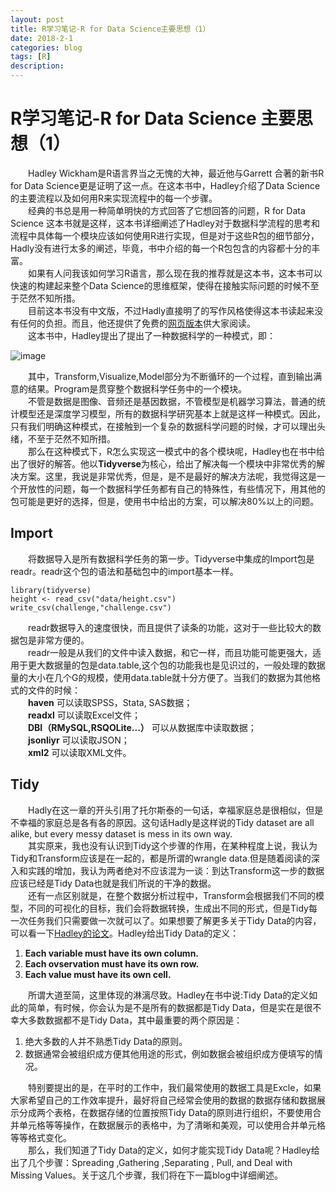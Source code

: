 ```yaml
---
layout: post
title: R学习笔记-R for Data Science主要思想（1）
date: 2018-2-1
categories: blog
tags: [R]
description:  
--- 
```

<script type="text/javascript" async src="https://cdn.mathjax.org/mathjax/latest/MathJax.js?config=TeX-MML-AM_CHTML"></script>

# R学习笔记-R for Data Science 主要思想（1）
&emsp;&emsp;Hadley Wickham是R语言界当之无愧的大神，最近他与Garrett 合著的新书R for Data Science更是证明了这一点。在这本书中，Hadley介绍了Data Science的主要流程以及如何用R来实现流程中的每一个步骤。  
&emsp;&emsp;经典的书总是用一种简单明快的方式回答了它想回答的问题，R for Data Science 这本书就是这样，这本书详细阐述了Hadley对于数据科学流程的思考和流程中具体每一个模块应该如何使用R进行实现，但是对于这些R包的细节部分，Hadly没有进行太多的阐述，毕竟，书中介绍的每一个R包包含的内容都十分的丰富。  
&emsp;&emsp;如果有人问我该如何学习R语言，那么现在我的推荐就是这本书，这本书可以快速的构建起来整个Data Science的思维框架，使得在接触实际问题的时候不至于茫然不知所措。   
&emsp;&emsp;目前这本书没有中文版，不过Hadly直接明了的写作风格使得这本书读起来没有任何的负担。而且，他还提供了免费的[网页版本](http://r4ds.had.co.nz/introduction.html)供大家阅读。  
&emsp;&emsp;这本书中，Hadley提出了提出了一种数据科学的一种模式，即：  

![image](http://r4ds.had.co.nz/diagrams/data-science.png)


&emsp;&emsp;其中，Transform,Visualize,Model部分为不断循环的一个过程，直到输出满意的结果。Program是贯穿整个数据科学任务中的一个模块。  
&emsp;&emsp;不管是数据是图像、音频还是基因数据，不管模型是机器学习算法，普通的统计模型还是深度学习模型，所有的数据科学研究基本上就是这样一种模式。因此，只有我们明确这种模式，在接触到一个复杂的数据科学问题的时候，才可以理出头绪，不至于茫然不知所措。  
&emsp;&emsp;那么在这种模式下，R怎么实现这一模式中的各个模块呢，Hadley也在书中给出了很好的解答。他以**Tidyverse**为核心，给出了解决每一个模块中非常优秀的解决方案。这里，我说是非常优秀，但是，是不是最好的解决方法呢，我觉得这是一个开放性的问题，每一个数据科学任务都有自己的特殊性，有些情况下，用其他的包可能是更好的选择，但是，使用书中给出的方案，可以解决80%以上的问题。
## **Import**  
&emsp;&emsp;将数据导入是所有数据科学任务的第一步。Tidyverse中集成的Import包是readr。readr这个包的语法和基础包中的import基本一样。  

    library(tidyverse)  
    height <- read_csv("data/height.csv")  
    write_csv(challenge,"challenge.csv")  
&emsp;&emsp;readr数据导入的速度很快，而且提供了读条的功能，这对于一些比较大的数据包是非常方便的。  
&emsp;&emsp;readr一般是从我们的文件中读入数据，和它一样，而且功能可能更强大，适用于更大数据量的包是data.table,这个包的功能我也是见识过的，一般处理的数据量的大小在几个G的规模，使用data.table就十分方便了。当我们的数据为其他格式的文件的时候：  
&emsp;&emsp;**haven** 可以读取SPSS，Stata, SAS数据；  
&emsp;&emsp;**readxl** 可以读取Excel文件；  
&emsp;&emsp;**DBI（RMySQL,RSQOLite...）** 可以从数据库中读取数据；  
&emsp;&emsp;**jsonliyr** 可以读取JSON；  
&emsp;&emsp;**xml2** 可以读取XML文件。

## **Tidy**  
&emsp;&emsp;Hadly在这一章的开头引用了托尔斯泰的一句话，幸福家庭总是很相似，但是不幸福的家庭总是各有各的原因。这句话Hadly是这样说的Tidy dataset are all alike, but every messy dataset is mess in its own way.  
&emsp;&emsp;其实原来，我也没有认识到Tidy这个步骤的作用，在某种程度上说，我认为Tidy和Transform应该是在一起的，都是所谓的wrangle data.但是随着阅读的深入和实践的增加，我认为两者绝对不应该混为一谈：到达Transform这一步的数据应该已经是Tidy Data也就是我们所说的干净的数据。  
&emsp;&emsp;还有一点区别就是，在整个数据分析过程中，Transform会根据我们不同的模型，不同的可视化的目标，我们会将数据转换，生成出不同的形式，但是Tidy每一次任务我们只需要做一次就可以了。如果想要了解更多关于Tidy Data的内容，可以看一下[Hadley的论文](http://vita.had.co.nz/papers/tidy-data.html)。Hadley给出Tidy Data的定义：  
1. **Each variable must have its own column.**
2. **Each ovservation must have its own row.**
3. **Each value must have its own cell.**   

&emsp;&emsp;所谓大道至简，这里体现的淋漓尽致。Hadley在书中说:Tidy Data的定义如此的简单，有时候，你会认为是不是所有的数据都是Tidy Data，但是实在是很不幸大多数数据都不是Tidy Data，其中最重要的两个原因是：
1. 绝大多数的人并不熟悉Tidy Data的原则。  
2. 数据通常会被组织成方便其他用途的形式，例如数据会被组织成方便填写的情况。 

&emsp;&emsp;特别要提出的是，在平时的工作中，我们最常使用的数据工具是Excle，如果大家希望自己的工作效率提升，最好将自己经常会使用的数据的数据存储和数据展示分成两个表格，在数据存储的位置按照Tidy Data的原则进行组织，不要使用合并单元格等等操作，在数据展示的表格中，为了清晰和美观，可以使用合并单元格等等格式变化。  
&emsp;&emsp;那么，我们知道了Tidy Data的定义，如何才能实现Tidy Data呢？Hadley给出了几个步骤：Spreading ,Gathering ,Separating , Pull, and Deal with Missing Values。关于这几个步骤，我们将在下一篇blog中详细阐述。



